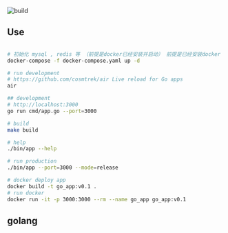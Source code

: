 ![build](https://github.com/freeshineit/go_python_serve/workflows/build/badge.svg)


## Use

```bash

# 初始化 mysql , redis 等 （前提是docker已经安装并启动） 前提是已经安装docker
docker-compose -f docker-compose.yaml up -d

# run development
# https://github.com/cosmtrek/air Live reload for Go apps
air

## development
# http://localhost:3000
go run cmd/app.go --port=3000

# build
make build

# help
./bin/app --help

# run production 
./bin/app --port=3000 --mode=release

# docker deploy app
docker build -t go_app:v0.1 .
# run docker
docker run -it -p 3000:3000 --rm --name go_app go_app:v0.1
```

## golang



